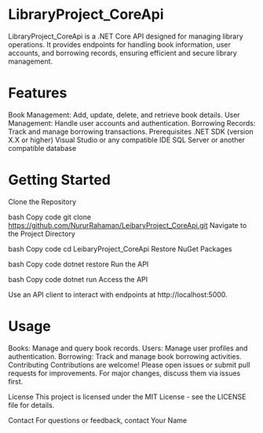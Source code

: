 # LibraryProject_CoreApi

LibraryProject_CoreApi is a .NET Core API designed for managing library operations. It provides endpoints for handling book information, user accounts, and borrowing records, ensuring efficient and secure library management.

# Features
Book Management: Add, update, delete, and retrieve book details.
User Management: Handle user accounts and authentication.
Borrowing Records: Track and manage borrowing transactions.
Prerequisites
.NET SDK (version X.X or higher)
Visual Studio or any compatible IDE
SQL Server or another compatible database
# Getting Started
Clone the Repository

bash
Copy code
git clone https://github.com/NururRahaman/LeibaryProject_CoreApi.git
Navigate to the Project Directory

bash
Copy code
cd LeibaryProject_CoreApi
Restore NuGet Packages

bash
Copy code
dotnet restore
Run the API

bash
Copy code
dotnet run
Access the API

Use an API client to interact with endpoints at http://localhost:5000.

# Usage
Books: Manage and query book records.
Users: Manage user profiles and authentication.
Borrowing: Track and manage book borrowing activities.
Contributing
Contributions are welcome! Please open issues or submit pull requests for improvements. For major changes, discuss them via issues first.

License
This project is licensed under the MIT License - see the LICENSE file for details.

Contact
For questions or feedback, contact Your Name
